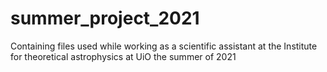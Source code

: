 # summer_project_2021
Containing files used while working as a scientific assistant at the Institute for theoretical astrophysics at UiO the summer of 2021
